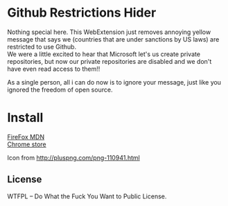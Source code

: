 Github Restrictions Hider
===
Nothing special here. This WebExtension just removes annoying yellow message that says we (countries that are under sanctions by US laws) are restricted to use Github.   
We were a little excited to hear that Microsoft let's us create private repositories, but now our private repositories are disabled and we don't have even read access to them!!    

As a single person, all i can do now is to ignore your message, just like you ignored the freedom of open source. 
# Install

[FireFox MDN](https://addons.mozilla.org/)    
[Chrome store](https://chrome.google.com/webstore/detail/pkconlgalehldobejjolennilngnmcnb/publish-accepted?hl=en-US)

Icon from http://pluspng.com/png-110941.html

## License
WTFPL – Do What the Fuck You Want to Public License.
